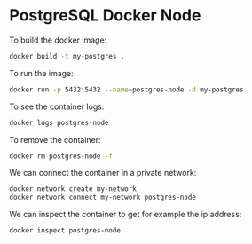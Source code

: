 # PostgreSQL Docker Node

To build the docker image:

```bash
docker build -t my-postgres .
```

To run the image:

```bash
docker run -p 5432:5432 --name=postgres-node -d my-postgres
```

To see the container logs:

```bash
docker logs postgres-node
```

To remove the container:

```bash
docker rm postgres-node -f
```

We can connect the container in a private network:

```bash
docker network create my-network
docker network connect my-network postgres-node
```

We can inspect the container to get for example the ip address:

```bash
docker inspect postgres-node
```
